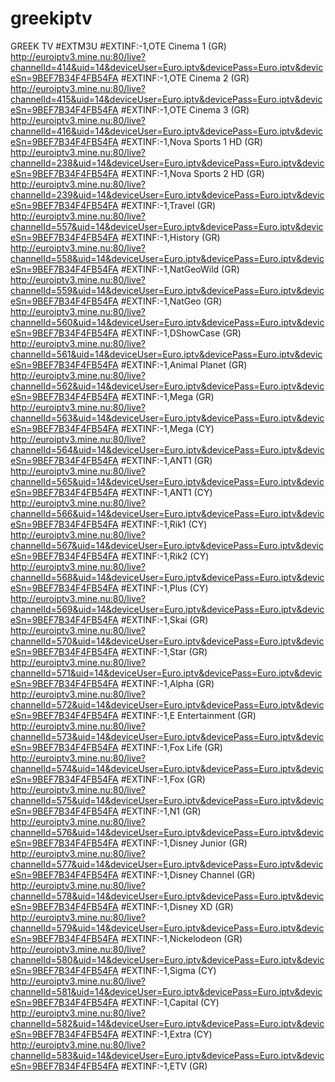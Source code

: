 # greekiptv
GREEK TV
#EXTM3U
#EXTINF:-1,OTE Cinema 1 (GR)
http://euroiptv3.mine.nu:80/live?channelId=414&uid=14&deviceUser=Euro.iptv&devicePass=Euro.iptv&deviceSn=9BEF7B34F4FB54FA
#EXTINF:-1,OTE Cinema 2 (GR)
http://euroiptv3.mine.nu:80/live?channelId=415&uid=14&deviceUser=Euro.iptv&devicePass=Euro.iptv&deviceSn=9BEF7B34F4FB54FA
#EXTINF:-1,OTE Cinema 3 (GR)
http://euroiptv3.mine.nu:80/live?channelId=416&uid=14&deviceUser=Euro.iptv&devicePass=Euro.iptv&deviceSn=9BEF7B34F4FB54FA
#EXTINF:-1,Nova Sports 1 HD (GR)
http://euroiptv3.mine.nu:80/live?channelId=238&uid=14&deviceUser=Euro.iptv&devicePass=Euro.iptv&deviceSn=9BEF7B34F4FB54FA
#EXTINF:-1,Nova Sports 2 HD (GR)
http://euroiptv3.mine.nu:80/live?channelId=239&uid=14&deviceUser=Euro.iptv&devicePass=Euro.iptv&deviceSn=9BEF7B34F4FB54FA
#EXTINF:-1,Travel (GR)
http://euroiptv3.mine.nu:80/live?channelId=557&uid=14&deviceUser=Euro.iptv&devicePass=Euro.iptv&deviceSn=9BEF7B34F4FB54FA
#EXTINF:-1,History (GR)
http://euroiptv3.mine.nu:80/live?channelId=558&uid=14&deviceUser=Euro.iptv&devicePass=Euro.iptv&deviceSn=9BEF7B34F4FB54FA
#EXTINF:-1,NatGeoWild (GR)
http://euroiptv3.mine.nu:80/live?channelId=559&uid=14&deviceUser=Euro.iptv&devicePass=Euro.iptv&deviceSn=9BEF7B34F4FB54FA
#EXTINF:-1,NatGeo (GR)
http://euroiptv3.mine.nu:80/live?channelId=560&uid=14&deviceUser=Euro.iptv&devicePass=Euro.iptv&deviceSn=9BEF7B34F4FB54FA
#EXTINF:-1,DShowCase (GR)
http://euroiptv3.mine.nu:80/live?channelId=561&uid=14&deviceUser=Euro.iptv&devicePass=Euro.iptv&deviceSn=9BEF7B34F4FB54FA
#EXTINF:-1,Animal Planet (GR)
http://euroiptv3.mine.nu:80/live?channelId=562&uid=14&deviceUser=Euro.iptv&devicePass=Euro.iptv&deviceSn=9BEF7B34F4FB54FA
#EXTINF:-1,Mega (GR)
http://euroiptv3.mine.nu:80/live?channelId=563&uid=14&deviceUser=Euro.iptv&devicePass=Euro.iptv&deviceSn=9BEF7B34F4FB54FA
#EXTINF:-1,Mega (CY)
http://euroiptv3.mine.nu:80/live?channelId=564&uid=14&deviceUser=Euro.iptv&devicePass=Euro.iptv&deviceSn=9BEF7B34F4FB54FA
#EXTINF:-1,ANT1 (GR)
http://euroiptv3.mine.nu:80/live?channelId=565&uid=14&deviceUser=Euro.iptv&devicePass=Euro.iptv&deviceSn=9BEF7B34F4FB54FA
#EXTINF:-1,ANT1 (CY)
http://euroiptv3.mine.nu:80/live?channelId=566&uid=14&deviceUser=Euro.iptv&devicePass=Euro.iptv&deviceSn=9BEF7B34F4FB54FA
#EXTINF:-1,Rik1 (CY)
http://euroiptv3.mine.nu:80/live?channelId=567&uid=14&deviceUser=Euro.iptv&devicePass=Euro.iptv&deviceSn=9BEF7B34F4FB54FA
#EXTINF:-1,Rik2 (CY)
http://euroiptv3.mine.nu:80/live?channelId=568&uid=14&deviceUser=Euro.iptv&devicePass=Euro.iptv&deviceSn=9BEF7B34F4FB54FA
#EXTINF:-1,Plus (CY)
http://euroiptv3.mine.nu:80/live?channelId=569&uid=14&deviceUser=Euro.iptv&devicePass=Euro.iptv&deviceSn=9BEF7B34F4FB54FA
#EXTINF:-1,Skai (GR)
http://euroiptv3.mine.nu:80/live?channelId=570&uid=14&deviceUser=Euro.iptv&devicePass=Euro.iptv&deviceSn=9BEF7B34F4FB54FA
#EXTINF:-1,Star (GR)
http://euroiptv3.mine.nu:80/live?channelId=571&uid=14&deviceUser=Euro.iptv&devicePass=Euro.iptv&deviceSn=9BEF7B34F4FB54FA
#EXTINF:-1,Alpha (GR)
http://euroiptv3.mine.nu:80/live?channelId=572&uid=14&deviceUser=Euro.iptv&devicePass=Euro.iptv&deviceSn=9BEF7B34F4FB54FA
#EXTINF:-1,E Entertainment (GR)
http://euroiptv3.mine.nu:80/live?channelId=573&uid=14&deviceUser=Euro.iptv&devicePass=Euro.iptv&deviceSn=9BEF7B34F4FB54FA
#EXTINF:-1,Fox Life (GR)
http://euroiptv3.mine.nu:80/live?channelId=574&uid=14&deviceUser=Euro.iptv&devicePass=Euro.iptv&deviceSn=9BEF7B34F4FB54FA
#EXTINF:-1,Fox (GR)
http://euroiptv3.mine.nu:80/live?channelId=575&uid=14&deviceUser=Euro.iptv&devicePass=Euro.iptv&deviceSn=9BEF7B34F4FB54FA
#EXTINF:-1,N1 (GR)
http://euroiptv3.mine.nu:80/live?channelId=576&uid=14&deviceUser=Euro.iptv&devicePass=Euro.iptv&deviceSn=9BEF7B34F4FB54FA
#EXTINF:-1,Disney Junior (GR)
http://euroiptv3.mine.nu:80/live?channelId=577&uid=14&deviceUser=Euro.iptv&devicePass=Euro.iptv&deviceSn=9BEF7B34F4FB54FA
#EXTINF:-1,Disney Channel (GR)
http://euroiptv3.mine.nu:80/live?channelId=578&uid=14&deviceUser=Euro.iptv&devicePass=Euro.iptv&deviceSn=9BEF7B34F4FB54FA
#EXTINF:-1,Disney XD (GR)
http://euroiptv3.mine.nu:80/live?channelId=579&uid=14&deviceUser=Euro.iptv&devicePass=Euro.iptv&deviceSn=9BEF7B34F4FB54FA
#EXTINF:-1,Nickelodeon (GR)
http://euroiptv3.mine.nu:80/live?channelId=580&uid=14&deviceUser=Euro.iptv&devicePass=Euro.iptv&deviceSn=9BEF7B34F4FB54FA
#EXTINF:-1,Sigma (CY)
http://euroiptv3.mine.nu:80/live?channelId=581&uid=14&deviceUser=Euro.iptv&devicePass=Euro.iptv&deviceSn=9BEF7B34F4FB54FA
#EXTINF:-1,Capital (CY)
http://euroiptv3.mine.nu:80/live?channelId=582&uid=14&deviceUser=Euro.iptv&devicePass=Euro.iptv&deviceSn=9BEF7B34F4FB54FA
#EXTINF:-1,Extra (CY)
http://euroiptv3.mine.nu:80/live?channelId=583&uid=14&deviceUser=Euro.iptv&devicePass=Euro.iptv&deviceSn=9BEF7B34F4FB54FA
#EXTINF:-1,ETV (GR)
